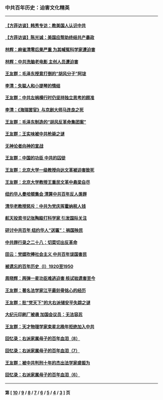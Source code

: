 ### 中共百年历史：迫害文化精英
---
#### [【方菲访谈】韩秀专访：教美国人认识中共](../../pages/nf1176111/n13821310.md?12290430) 
#### [【方菲访谈】陈光诚：美国应帮助终结共产暴政](../../pages/nf1176111/n13759521.md?12290430) 
#### [林辉：麻雀清零后果严重 为其喊冤科学家遭迫害](../../pages/nf1176111/n13746900.md?12290430) 
#### [林辉：中共洗脑老电影 主创人员遭迫害](../../pages/nf1176111/n13699437.md?12290430) 
#### [王友群：毛泽东授意打倒的“胡风分子”阿垅](../../pages/nf1176111/n13592541.md?12290430) 
#### [李清：失聪人和小提琴的情结](../../pages/nf1176111/n13459280.md?12290430) 
#### [王友群：中共左祸横行时仍坚持独立思考的顾准](../../pages/nf1176111/n13444722.md?12290430) 
#### [李清：《海瑞罢官》与京剧大师马连良之死](../../pages/nf1176111/n13412316.md?12290430) 
#### [王友群：毛泽东制造的“胡风反革命集团案”](../../pages/nf1176111/n13324909.md?12290430) 
#### [王友群：王实味被中共枪毙之谜](../../pages/nf1176111/n13307502.md?12290430) 
#### [无神论者向神的宣战](../../pages/nf1176111/n13281535.md?12290430) 
#### [王友群：中国的功臣 中共的囚徒](../../pages/nf1176111/n13291790.md?12290430) 
#### [王友群：北京大学一级教授向达文革被迫害致死](../../pages/nf1176111/n13150966.md?12290430) 
#### [王友群：北京大学教授王重民文革中悬梁自尽](../../pages/nf1176111/n13084645.md?12290430) 
#### [纽约华人曼哈顿集会 清算中共百年反人类罪](../../pages/nf1176111/n13084157.md?12290430) 
#### [清华老教授怒斥：中共为党庆挥霍纳税人钱](../../pages/nf1176111/n13071430.md?12290430) 
#### [航天投资书记张陶殴打科学家 引发国际关注](../../pages/nf1176111/n13069132.md?12290430) 
#### [研讨中共百年 纽约华人“送匾”：祸国殃民](../../pages/nf1176111/n13057367.md?12290430) 
#### [中共罪行录之二十八：切菜切出反革命](../../pages/nf1176111/n13030600.md?12290430) 
#### [田云：党媒吹捧社会主义 中共百年误国害民](../../pages/nf1176111/n13006682.md?12290430) 
#### [被遗忘的百年历史（I）1920至1950](../../pages/nf1176111/n12986411.md?12290430) 
#### [周晓辉：两弹一星功臣难逃迫害 核试验遗害至今](../../pages/nf1176111/n12974997.md?12290430) 
#### [王友群：著名法学家江平最刻骨铭心的经历](../../pages/nf1176111/n12970787.md?12290430) 
#### [王友群：批“党天下”的大右派储安平失踪之谜](../../pages/nf1176111/n12954229.md?12290430) 
#### [大纪元印刷厂被袭 加国会议员：无法容忍](../../pages/nf1176111/n12883028.md?12290430) 
#### [王友群：天才物理学家束星北晚年拒绝加入中共](../../pages/nf1176111/n12792913.md?12290430) 
#### [回忆录：右派家属母子的百年血泪（8）](../../pages/nf1176111/n12706196.md?12290430) 
#### [回忆录：右派家属母子的百年血泪（7）](../../pages/nf1176111/n12706191.md?12290430) 
#### [王友群：被中共判刑十年的杰出法学家盛振为](../../pages/nf1176111/n12706141.md?12290430) 
#### [回忆录：右派家属母子的百年血泪（6）](../../pages/nf1176111/n12698863.md?12290430) 

---
#### 第 [ [10](./10.md?12290430) / [9](./9.md?12290430) / [8](./8.md?12290430) / [7](./7.md?12290430) / [6](./6.md?12290430) / [5](./5.md?12290430) / [4](./4.md?12290430) / [3](./3.md?12290430) ] 页
